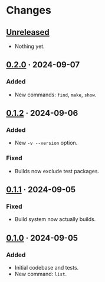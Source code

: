 # Changes

## [Unreleased]
- Nothing yet.

## [0.2.0] · 2024-09-07
### Added
- New commands: `find`, `make`, `show`.

## [0.1.2] · 2024-09-06
### Added
- New `-v --version` option.

### Fixed
- Builds now exclude test packages.

## [0.1.1] · 2024-09-05
### Fixed
- Build system now actually builds.

## [0.1.0] · 2024-09-05
### Added
- Initial codebase and tests.
- New command: `list`.

[Unreleased]: https://github.com/stvmln86/mawhrin/tree/main
[0.2.0]:      https://github.com/stvmln86/mawhrin/tree/v0.2.0
[0.1.2]:      https://github.com/stvmln86/mawhrin/tree/v0.1.2
[0.1.1]:      https://github.com/stvmln86/mawhrin/tree/v0.1.1
[0.1.0]:      https://github.com/stvmln86/mawhrin/tree/v0.1.0
